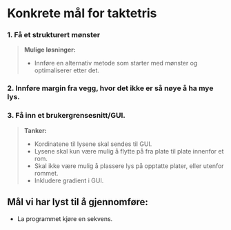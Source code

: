 # Konkrete mål for taktetris

### 1. Få et strukturert mønster

> **Mulige løsninger:**
> * Innføre en alternativ metode som starter med mønster og optimaliserer etter det. 


### 2. Innføre margin fra vegg, hvor det ikke er så nøye å ha mye lys.



### 3. Få inn et brukergrensesnitt/GUI.

> **Tanker:**
> * Kordinatene til lysene skal sendes til GUI.
> * Lysene skal kun være mulig å flytte på fra plate til plate innenfor et rom.
> * Skal ikke være mulig å plassere lys på opptatte plater, eller utenfor rommet.
> * Inkludere gradient i GUI.



## Mål vi har lyst til å gjennomføre:
* La programmet kjøre en sekvens.